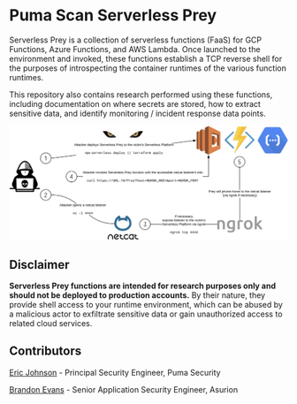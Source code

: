 # Puma Scan Serverless Prey

Serverless Prey is a collection of serverless functions (FaaS) for GCP Functions, Azure Functions, and AWS Lambda. Once launched to the environment and invoked, these functions establish a TCP reverse shell for the purposes of introspecting the container runtimes of the various function runtimes.

This repository also contains research performed using these functions, including documentation on where secrets are stored, how to extract sensitive data, and identify monitoring / incident response data points.

![Diagram](diagram.png "Diagram")

## Disclaimer

**Serverless Prey functions are intended for research purposes only and should not be deployed to production accounts.** By their nature, they provide shell access to your runtime environment, which can be abused by a malicious actor to exfiltrate sensitive data or gain unauthorized access to related cloud services.

## Contributors

[Eric Johnson](https://github.com/ejohn20) - Principal Security Engineer, Puma Security

[Brandon Evans](https://github.com/BrandonE) - Senior Application Security Engineer, Asurion
